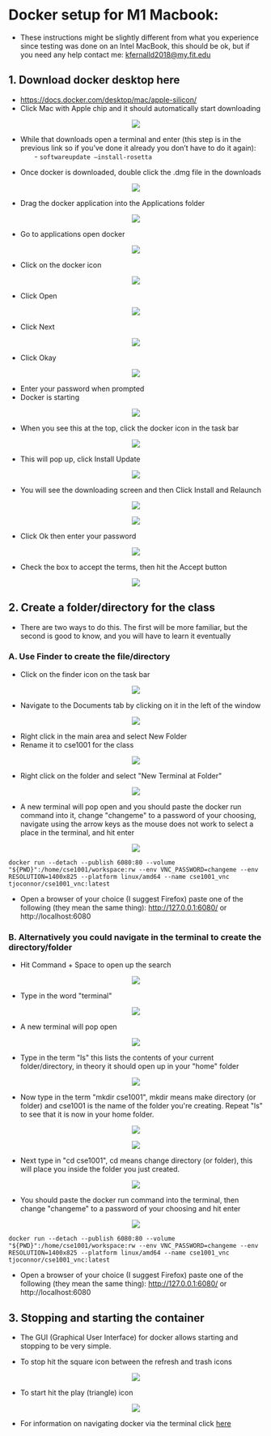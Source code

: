 # Docker setup for M1 Macbook: 

* These instructions might be slightly different from what you experience since testing was done on an Intel MacBook, this should be ok, but if you need any help contact me: kfernalld2018@my.fit.edu

## 1. Download docker desktop here  
* https://docs.docker.com/desktop/mac/apple-silicon/  
* Click Mac with Apple chip and it should automatically start downloading

<p align="center">
  <img src="https://github.com/kourtnee/cse1001-novnc/blob/master/images/m1.png" />
</p>

* While that downloads open a terminal and enter (this step is in the previous link so if you’ve done it already you don’t have to do it again):  
&nbsp;&nbsp;&nbsp;&nbsp;&nbsp;&nbsp; - ```softwareupdate –install-rosetta```  


* Once docker is downloaded, double click the .dmg file in the downloads  

<p align="center">
  <img src="https://github.com/FITSEC/docker_images/blob/main/cse1001_vnc/images/dockermac1.png" />
</p>

* Drag the docker application into the Applications folder

<p align="center">
  <img src="https://github.com/FITSEC/docker_images/blob/main/cse1001_vnc/images/dockermac2.png" />
</p>

* Go to applications open docker  

<p align="center">
  <img src="https://github.com/FITSEC/docker_images/blob/main/cse1001_vnc/images/dockermac3.png" />
</p>

* Click on the docker icon

<p align="center">
  <img src="https://github.com/FITSEC/docker_images/blob/main/cse1001_vnc/images/dockermac4.png" />
</p>

* Click Open

<p align="center">
  <img src="https://github.com/FITSEC/docker_images/blob/main/cse1001_vnc/images/dockermac5.png" />
</p>

* Click Next

<p align="center">
  <img src="https://github.com/FITSEC/docker_images/blob/main/cse1001_vnc/images/dockermac6.png" />
</p>

* Click Okay

<p align="center">
  <img src="https://github.com/FITSEC/docker_images/blob/main/cse1001_vnc/images/dockermac7.png" />
</p>

* Enter your password when prompted
* Docker is starting

<p align="center">
  <img src="https://github.com/FITSEC/docker_images/blob/main/cse1001_vnc/images/dockermac8.png" />
</p>

* When you see this at the top, click the docker icon in the task bar

<p align="center">
  <img src="https://github.com/FITSEC/docker_images/blob/main/cse1001_vnc/images/dockermac9.png" />
</p>

* This will pop up, click Install Update

<p align="center">
  <img src="https://github.com/FITSEC/docker_images/blob/main/cse1001_vnc/images/dockermac10.png" />
</p>

* You will see the downloading screen and then Click Install and Relaunch

<p align="center">
  <img src="https://github.com/FITSEC/docker_images/blob/main/cse1001_vnc/images/dockermac11.png" />
</p>

<p align="center">
  <img src="https://github.com/FITSEC/docker_images/blob/main/cse1001_vnc/images/dockermac12.png" />
</p>

* Click Ok then enter your password

<p align="center">
  <img src="https://github.com/FITSEC/docker_images/blob/main/cse1001_vnc/images/dockermac13.png" />
</p>

* Check the box to accept the terms, then hit the Accept button

<p align="center">
  <img src="https://github.com/FITSEC/docker_images/blob/main/cse1001_vnc/images/dockermac14.png" />
</p>

## 2. Create a folder/directory for the class
* There are two ways to do this. The first will be more familiar, but the second is good to know, and you will have to learn it eventually

### A. Use Finder to create the file/directory  
* Click on the finder icon on the task bar

<p align="center">
  <img src="https://github.com/FITSEC/docker_images/blob/main/cse1001_vnc/images/finder1.png" />
</p>

* Navigate to the Documents tab by clicking on it in the left of the window

<p align="center">
  <img src="https://github.com/FITSEC/docker_images/blob/main/cse1001_vnc/images/finder2.png" />
</p>

* Right click in the main area and select New Folder  
* Rename it to cse1001 for the class

<p align="center">
  <img src="https://github.com/FITSEC/docker_images/blob/main/cse1001_vnc/images/finder3.png" />
</p>

* Right click on the folder and select "New Terminal at Folder"

<p align="center">
  <img src="https://github.com/FITSEC/docker_images/blob/main/cse1001_vnc/images/finder4.png" />
</p>

* A new terminal will pop open and you should paste the docker run command into it, change "changeme" to a password of your choosing, navigate using the arrow keys as the mouse does not work to select a place in the terminal, and hit enter

<p align="center">
  <img src="https://github.com/FITSEC/docker_images/blob/main/cse1001_vnc/images/macterm8.jpeg" />
</p>

```
docker run --detach --publish 6080:80 --volume "${PWD}":/home/cse1001/workspace:rw --env VNC_PASSWORD=changeme --env RESOLUTION=1400x825 --platform linux/amd64 --name cse1001_vnc tjoconnor/cse1001_vnc:latest
```

* Open a browser of your choice (I suggest Firefox) paste one of the following (they mean the same thing): http://127.0.0.1:6080/  or  http://localhost:6080


### B. Alternatively you could navigate in the terminal to create the directory/folder
* Hit Command + Space to open up the search

<p align="center">
  <img src="https://github.com/FITSEC/docker_images/blob/main/cse1001_vnc/images/macterm1.jpeg" />
</p>

* Type in the word "terminal"

<p align="center">
  <img src="https://github.com/FITSEC/docker_images/blob/main/cse1001_vnc/images/macterm2.jpeg" />
</p>

* A new terminal will pop open

<p align="center">
  <img src="https://github.com/FITSEC/docker_images/blob/main/cse1001_vnc/images/macterm4.png" />
</p>

* Type in the term "ls" this lists the contents of your current folder/directory, in theory it should open up in your "home" folder

<p align="center">
  <img src="https://github.com/FITSEC/docker_images/blob/main/cse1001_vnc/images/macterm4.png" />
</p>

* Now type in the term "mkdir cse1001", mkdir means make directory (or folder) and cse1001 is the name of the folder you're creating. Repeat "ls" to see that it is now in your home folder.

<p align="center">
  <img src="https://github.com/FITSEC/docker_images/blob/main/cse1001_vnc/images/macterm5.png" />
</p>

<p align="center">
  <img src="https://github.com/FITSEC/docker_images/blob/main/cse1001_vnc/images/macterm6.png" />
</p>

* Next type in "cd cse1001", cd means change directory (or folder), this will place you inside the folder you just created.

<p align="center">
  <img src="https://github.com/FITSEC/docker_images/blob/main/cse1001_vnc/images/macterm7.png" />
</p>

* You should paste the docker run command into the terminal, then change "changeme" to a password of your choosing and hit enter

<p align="center">
  <img src="https://github.com/FITSEC/docker_images/blob/main/cse1001_vnc/images/macterm8.jpeg" />
</p>

```
docker run --detach --publish 6080:80 --volume "${PWD}":/home/cse1001/workspace:rw --env VNC_PASSWORD=changeme --env RESOLUTION=1400x825 --platform linux/amd64 --name cse1001_vnc tjoconnor/cse1001_vnc:latest
```

* Open a browser of your choice (I suggest Firefox) paste one of the following (they mean the same thing): http://127.0.0.1:6080/  or  http://localhost:6080

## 3. Stopping and starting the container
* The GUI (Graphical User Interface) for docker allows starting and stopping to be very simple.

* To stop hit the square icon between the refresh and trash icons

<p align="center">
  <img src="https://github.com/FITSEC/docker_images/blob/main/cse1001_vnc/images/gui1.png" />
</p>

* To start hit the play (triangle) icon

<p align="center">
  <img src="https://github.com/FITSEC/docker_images/blob/main/cse1001_vnc/images/gui2.png" />
</p>

* For information on navigating docker via the terminal click [here](https://github.com/FITSEC/docker_images/blob/main/cse1001_vnc/docker_help/Navigating_Containers.md)
